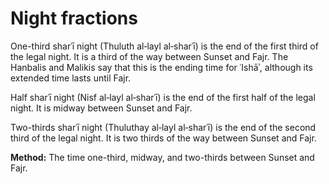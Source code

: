 # Night fractions

One-third sharʿī night (Thuluth al‑layl al‑sharʿī) is the end of the first third of the legal night. It is a third of the way between Sunset and Fajr. The Hanbalis and Malikis say that this is the ending time for ʿIshāʾ, although its extended time lasts until Fajr.

Half sharʿī night (Nisf al‑layl al‑sharʿī) is the end of the first half of the legal night. It is midway between Sunset and Fajr.  

Two-thirds sharʿī night (Thuluthay al‑layl al‑sharʿī) is the end of the second third of the legal night. It is two thirds of the way between Sunset and Fajr.

**Method:** The time one-third, midway, and two-thirds between Sunset and Fajr.